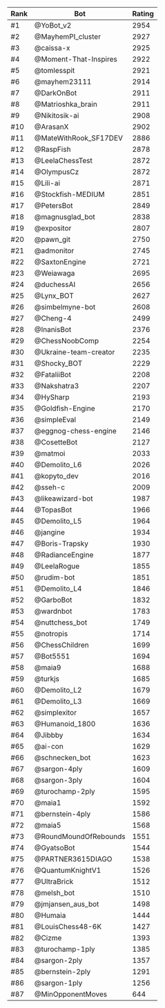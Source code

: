 Rank|Bot|Rating
---|---|---
#1|@YoBot_v2|2954
#2|@MayhemPI_cluster|2927
#3|@caissa-x|2925
#4|@Moment-That-Inspires|2922
#5|@tomlesspit|2921
#6|@mayhem23111|2914
#7|@DarkOnBot|2911
#8|@Matrioshka_brain|2911
#9|@Nikitosik-ai|2908
#10|@ArasanX|2902
#11|@MateWithRook_SF17DEV|2886
#12|@RaspFish|2878
#13|@LeelaChessTest|2872
#14|@OlympusCz|2872
#15|@Lili-ai|2871
#16|@Stockfish-MEDIUM|2851
#17|@PetersBot|2849
#18|@magnusglad_bot|2838
#19|@expositor|2807
#20|@pawn_git|2750
#21|@admonitor|2745
#22|@SaxtonEngine|2721
#23|@Weiawaga|2695
#24|@duchessAI|2656
#25|@Lynx_BOT|2627
#26|@simbelmyne-bot|2608
#27|@Cheng-4|2499
#28|@InanisBot|2376
#29|@ChessNoobComp|2254
#30|@Ukraine-team-creator|2235
#31|@Shocky_BOT|2229
#32|@FataliiBot|2208
#33|@Nakshatra3|2207
#34|@HySharp|2193
#35|@Goldfish-Engine|2170
#36|@simpleEval|2149
#37|@eggnog-chess-engine|2146
#38|@CosetteBot|2127
#39|@matmoi|2033
#40|@Demolito_L6|2026
#41|@kopyto_dev|2016
#42|@sseh-c|2009
#43|@likeawizard-bot|1987
#44|@TopasBot|1966
#45|@Demolito_L5|1964
#46|@jangine|1934
#47|@Boris-Trapsky|1930
#48|@RadianceEngine|1877
#49|@LeelaRogue|1855
#50|@rudim-bot|1851
#51|@Demolito_L4|1846
#52|@GarboBot|1832
#53|@wardnbot|1783
#54|@nuttchess_bot|1749
#55|@notropis|1714
#56|@ChessChildren|1699
#57|@Bot5551|1694
#58|@maia9|1688
#59|@turkjs|1685
#60|@Demolito_L2|1679
#61|@Demolito_L3|1669
#62|@simplexitor|1657
#63|@Humanoid_1800|1636
#64|@Jibbby|1634
#65|@ai-con|1629
#66|@schnecken_bot|1623
#67|@sargon-4ply|1609
#68|@sargon-3ply|1604
#69|@turochamp-2ply|1595
#70|@maia1|1592
#71|@bernstein-4ply|1586
#72|@maia5|1568
#73|@RoundMoundOfRebounds|1551
#74|@GyatsoBot|1544
#75|@PARTNER3615DIAGO|1538
#76|@QuantumKnightV1|1526
#77|@UltraBrick|1512
#78|@melsh_bot|1510
#79|@jmjansen_aus_bot|1498
#80|@Humaia|1444
#81|@LouisChess48-6K|1427
#82|@Cizme|1393
#83|@turochamp-1ply|1385
#84|@sargon-2ply|1357
#85|@bernstein-2ply|1291
#86|@sargon-1ply|1256
#87|@MinOpponentMoves|644

